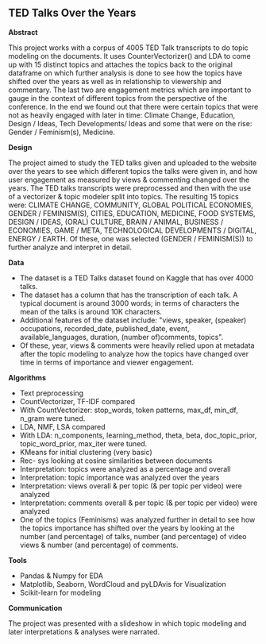 ## TED Talks Over the Years

**Abstract**

This project works with a corpus of 4005 TED Talk transcripts to do topic modeling on the documents. It uses CounterVectorizer() and LDA to come up with 15 distinct topics and attaches the topics back to the original dataframe on which further analysis is done to see how the topics have shifted over the years as well as in relationship to viewership and commentary. The last two are engagement metrics which are important to gauge in the context of different topics from the perspective of the conference. In the end we found out that there were certain topics that were not as heavily engaged with later in time: Climate Change, Education, Design / Ideas, Tech Developments/ Ideas and some that were on the rise: Gender / Feminism(s), Medicine.

**Design**

The project aimed to study the TED talks given and uploaded to the website over the years to see which different topics the talks were given in, and how user engagement as measured by views & commenting changed over the years. The TED talks transcripts were preprocessed and then with the use of a vectorizer & topic modeler split into topics. The resulting 15 topics were: CLIMATE CHANGE, COMMUNITY, GLOBAL POLITICAL ECONOMIES, GENDER / FEMINISM(S), CITIES, EDUCATION, MEDICINE, FOOD SYSTEMS, DESIGN / IDEAS, (ORAL) CULTURE, BRAIN / ANIMAL, BUSINESS / ECONOMIES, GAME / META, TECHNOLOGICAL DEVELOPMENTS / DIGITAL, ENERGY / EARTH. Of these, one was selected (GENDER / FEMINISM(S)) to further analyze and interpret in detail. 

**Data**
- The dataset is a TED Talks dataset found on Kaggle that has over 4000 talks. 
- The dataset has a column that has the transcription of each talk. A typical document is around 3000 words; in terms of characters the mean of the talks is around 10K characters. 
- Additional features of the dataset include: "views, speaker, (speaker) occupations, recorded_date, published_date, event, available_languages, duration, (number of)comments, topics".
- Of these, year, views & comments were heavily relied upon at metadata after the topic modeling to analyze how the topics have changed over time in terms of importance and viewer engagement. 

**Algorithms**
- Text preprocessing
- CountVectorizer, TF-IDF compared
- With CountVectorizer: stop_words, token patterns, max_df, min_df, n_gram were tuned.
- LDA, NMF, LSA compared 
- With LDA: n_components, learning_method, theta, beta, doc_topic_prior, topic_word_prior, max_iter were tuned. 
- KMeans for initial clustering (very basic) 
- Rec- sys looking at cosine similarities between documents
- Interpretation: topics were analyzed as a percentage and overall  
- Interpretation: topic importance was analyzed over the years
- Interpretation: views overall & per topic (& per topic per video) were analyzed
- Interpretation: comments overall & per topic (& per topic per video) were analyzed
- One of the topics (Feminisms) was analyzed further in detail to see how the topics importance has shifted over the years by looking at the number (and percentage) of talks, number (and percentage) of video views & number (and percentage) of comments. 

**Tools**
- Pandas & Numpy for EDA
- Matplotlib, Seaborn, WordCloud and pyLDAvis for Visualization 
- Scikit-learn for modeling

**Communication**

The project was presented with a slideshow in which topic modeling and later interpretations & analyses were narrated. 
